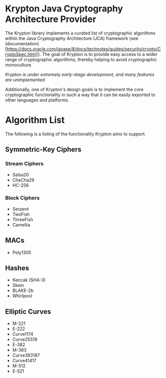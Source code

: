 # Krypton Java Cryptography Architecture Provider

The Krypton library implements a curated list of cryptographic algorithms
within the Java Cryptography Architecture (JCA) framework (see
(documentation)[https://docs.oracle.com/javase/8/docs/technotes/guides/security/crypto/CryptoSpec.html]).
The goal of Krypton is to provide easy access to a wider range of cryptographic
algorithms, thereby helping to avoid cryptographic monoculture.

*Krypton is under extremely early-stage development, and many features are unimplemented*

Additionally, one of Krypton's design goals is to implement the core
cryptographic functionality in such a way that it can be easily exported
to other languages and platforms.

# Algorithm List

The following is a listing of the functionality Krypton aims to support.

## Symmetric-Key Ciphers

### Stream Ciphers

* Salsa20
* ChaCha29
* HC-256

### Block Ciphers

* Serpent
* TwoFish
* ThreeFish
* Camellia

## MACs

* Poly1305

## Hashes

* Keccak (SHA-3)
* Skein
* BLAKE-2b
* Whirlpool

## Elliptic Curves

* M-221
* E-222
* Curve1174
* Curve25519
* E-382
* M-383
* Curve383187
* Curve41417
* M-512
* E-521

